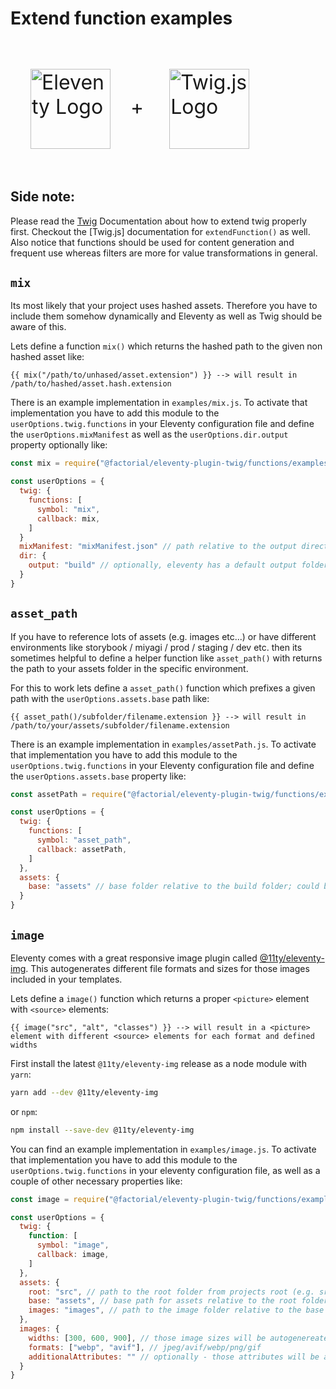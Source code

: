 # Extend function examples

<p style="font-size: 2rem">
<img
  style="margin:2rem; width:8rem; height:8rem;"
  align="center"
  width="128"
  height="128"
  alt="Eleventy Logo"
  src="https://camo.githubusercontent.com/124e337fb005b0e70eb3758b431b051eaf5419b3a709062fbcce6d661a6ea116/68747470733a2f2f7777772e313174792e6465762f696d672f6c6f676f2d6769746875622e737667">+
<img
  style="margin:2rem; width:8rem; height:8rem;"
  align="center"
  width="128"
  height="128"
  alt="Twig.js Logo"
  src="https://user-images.githubusercontent.com/3282350/29336704-ab1be05c-81dc-11e7-92e5-cf11cca7b344.png">
</p>

## Side note:

Please read the [Twig](https://twig.symfony.com/doc/2.x/advanced.html#extending-twig) Documentation about how to extend twig properly first. Checkout the [Twig.js] documentation for `extendFunction()` as well. Also notice that functions should be used for content generation and frequent use whereas filters are more for value transformations in general.

## `mix`

Its most likely that your project uses hashed assets. Therefore you have to include them somehow dynamically and Eleventy as well as Twig should be aware of this.

Lets define a function `mix()` which returns the hashed path to the given non hashed asset like:

```twig
{{ mix("/path/to/unhased/asset.extension") }} --> will result in /path/to/hashed/asset.hash.extension
```

There is an example implementation in `examples/mix.js`. To activate that implementation you have to add this module to the `userOptions.twig.functions` in your Eleventy configuration file and define the `userOptions.mixManifest` as well as the `userOptions.dir.output` property optionally like:

```js
const mix = require("@factorial/eleventy-plugin-twig/functions/examples/mix");

const userOptions = {
  twig: {
    functions: [
      symbol: "mix",
      callback: mix,
    ]
  }
  mixManifest: "mixManifest.json" // path relative to the output directory
  dir: {
    output: "build" // optionally, eleventy has a default output folder "_site", see https://www.11ty.dev/docs/config/#output-directory
  }
}
```

## `asset_path`

If you have to reference lots of assets (e.g. images etc...) or have different environments like storybook / miyagi / prod / staging / dev etc. then its sometimes helpful to define a helper function like `asset_path()` with returns the path to your assets folder in the specific environment.

For this to work lets define a `asset_path()` function which prefixes a given path with the `userOptions.assets.base` path like:

```twig
{{ asset_path()/subfolder/filename.extension }} --> will result in /path/to/your/assets/subfolder/filename.extension
```

There is an example implementation in `examples/assetPath.js`. To activate that implementation you have to add this module to the `userOptions.twig.functions` in your Eleventy configuration file and define the `userOptions.assets.base` property like:

```js
const assetPath = require("@factorial/eleventy-plugin-twig/functions/examples/assetPath");

const userOptions = {
  twig: {
    functions: [
      symbol: "asset_path",
      callback: assetPath,
    ]
  },
  assets: {
    base: "assets" // base folder relative to the build folder; could be defined by environmetal variables for different szenarios as well
  }
}
```

## `image`

Eleventy comes with a great responsive image plugin called [@11ty/eleventy-img](https://github.com/11ty/eleventy-img). This autogenerates different file formats and sizes for those images included in your templates.

Lets define a `image()` function which returns a proper `<picture>` element with `<source>` elements:

```twig
{{ image("src", "alt", "classes") }} --> will result in a <picture> element with different <source> elements for each format and defined widths
```

First install the latest `@11ty/eleventy-img` release as a node module with `yarn`:

```sh
yarn add --dev @11ty/eleventy-img
```

or `npm`:

```sh
npm install --save-dev @11ty/eleventy-img
```

You can find an example implementation in `examples/image.js`. To activate that implementation you have to add this module to the `userOptions.twig.functions` in your eleventy configuration file, as well as a couple of other necessary properties like:

```js
const image = require("@factorial/eleventy-plugin-twig/functions/examples/image");

const userOptions = {
  twig: {
    function: [
      symbol: "image",
      callback: image,
    ]
  },
  assets: {
    root: "src", // path to the root folder from projects root (e.g. src)
    base: "assets", // base path for assets relative to the root folder (e.g. assets)
    images: "images", // path to the image folder relative to the base (e.g. images)
  },
  images: {
    widths: [300, 600, 900], // those image sizes will be autogenereated / aspect-ratio will be respected
    formats: ["webp", "avif"], // jpeg/avif/webp/png/gif
    additionalAttributes: "" // optionally - those attributes will be added to the image element
  }
}
```
